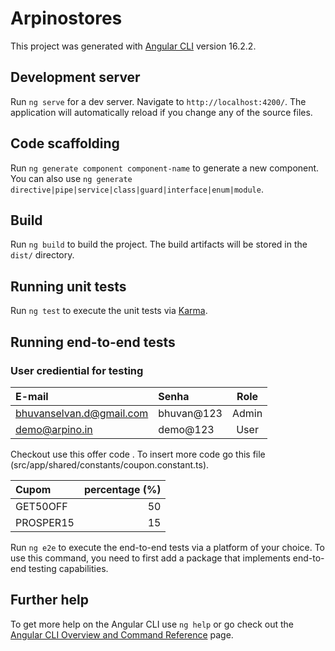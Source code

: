 # Arpinostores

This project was generated with [Angular CLI](https://github.com/angular/angular-cli) version 16.2.2.

## Development server

Run `ng serve` for a dev server. Navigate to `http://localhost:4200/`. The application will automatically reload if you change any of the source files.

## Code scaffolding

Run `ng generate component component-name` to generate a new component. You can also use `ng generate directive|pipe|service|class|guard|interface|enum|module`.

## Build

Run `ng build` to build the project. The build artifacts will be stored in the `dist/` directory.

## Running unit tests

Run `ng test` to execute the unit tests via [Karma](https://karma-runner.github.io).

## Running end-to-end tests

### User crediential for testing

| E-mail                         | Senha      | Role  |
| :--------------------          | :--------- | :---: |
| bhuvanselvan.d@gmail.com       | bhuvan@123  | Admin |
| demo@arpino.in                 | demo@123    | User  |


Checkout use this offer code . 
To insert more code go this file (src/app/shared/constants/coupon.constant.ts).

| Cupom     | percentage (%) |
| :-------- | -----------: |
| GET50OFF  |           50 |
| PROSPER15 |           15 |

Run `ng e2e` to execute the end-to-end tests via a platform of your choice. To use this command, you need to first add a package that implements end-to-end testing capabilities.

## Further help

To get more help on the Angular CLI use `ng help` or go check out the [Angular CLI Overview and Command Reference](https://angular.io/cli) page.
